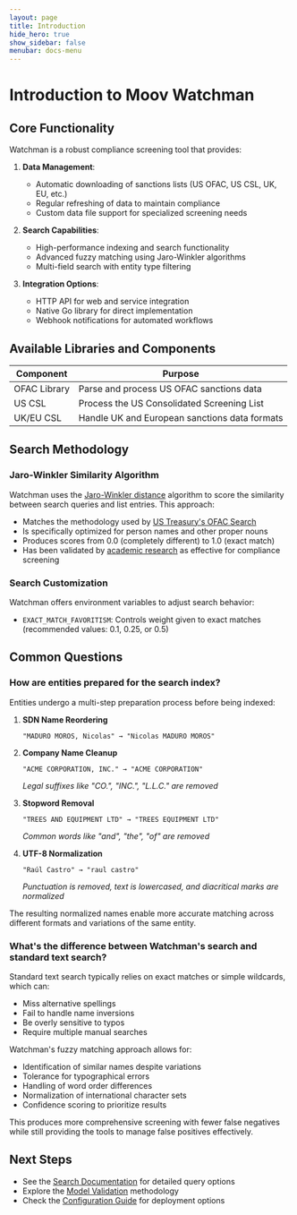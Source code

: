 ```yaml
---
layout: page
title: Introduction
hide_hero: true
show_sidebar: false
menubar: docs-menu
---
```


# Introduction to Moov Watchman

## Core Functionality

Watchman is a robust compliance screening tool that provides:

1. **Data Management**:
   - Automatic downloading of sanctions lists (US OFAC, US CSL, UK, EU, etc.)
   - Regular refreshing of data to maintain compliance
   - Custom data file support for specialized screening needs

2. **Search Capabilities**:
   - High-performance indexing and search functionality
   - Advanced fuzzy matching using Jaro-Winkler algorithms
   - Multi-field search with entity type filtering

3. **Integration Options**:
   - HTTP API for web and service integration
   - Native Go library for direct implementation
   - Webhook notifications for automated workflows

## Available Libraries and Components

| Component | Purpose |
|-----------|---------|
| OFAC Library | Parse and process US OFAC sanctions data |
| US CSL  | Process the US Consolidated Screening List |
| UK/EU CSL | Handle UK and European sanctions data formats |

## Search Methodology

### Jaro-Winkler Similarity Algorithm

Watchman uses the [Jaro-Winkler distance](https://en.wikipedia.org/wiki/Jaro%E2%80%93Winkler_distance) algorithm to score the similarity between search queries and list entries. This approach:

- Matches the methodology used by [US Treasury's OFAC Search](https://ofac.treasury.gov/faqs/892)
- Is specifically optimized for person names and other proper nouns
- Produces scores from 0.0 (completely different) to 1.0 (exact match)
- Has been validated by [academic research](https://www.wseas.org/multimedia/journals/computers/2015/a965705-699.pdf) as effective for compliance screening

### Search Customization

Watchman offers environment variables to adjust search behavior:

- `EXACT_MATCH_FAVORITISM`: Controls weight given to exact matches (recommended values: 0.1, 0.25, or 0.5)

## Common Questions

### How are entities prepared for the search index?

Entities undergo a multi-step preparation process before being indexed:

1. **SDN Name Reordering**
   ```
   "MADURO MOROS, Nicolas" → "Nicolas MADURO MOROS"
   ```

2. **Company Name Cleanup**
   ```
   "ACME CORPORATION, INC." → "ACME CORPORATION"
   ```
   *Legal suffixes like "CO.", "INC.", "L.L.C." are removed*

3. **Stopword Removal**
   ```
   "TREES AND EQUIPMENT LTD" → "TREES EQUIPMENT LTD"
   ```
   *Common words like "and", "the", "of" are removed*

4. **UTF-8 Normalization**
   ```
   "Raúl Castro" → "raul castro"
   ```
   *Punctuation is removed, text is lowercased, and diacritical marks are normalized*

The resulting normalized names enable more accurate matching across different formats and variations of the same entity.

### What's the difference between Watchman's search and standard text search?

Standard text search typically relies on exact matches or simple wildcards, which can:
- Miss alternative spellings
- Fail to handle name inversions
- Be overly sensitive to typos
- Require multiple manual searches

Watchman's fuzzy matching approach allows for:
- Identification of similar names despite variations
- Tolerance for typographical errors
- Handling of word order differences
- Normalization of international character sets
- Confidence scoring to prioritize results

This produces more comprehensive screening with fewer false negatives while still providing the tools to manage false positives effectively.

## Next Steps

- See the [Search Documentation](/watchman/search/) for detailed query options
- Explore the [Model Validation](/watchman/model-validation/) methodology
- Check the [Configuration Guide](/watchman/config/) for deployment options
